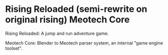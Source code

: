 Rising Reloaded (semi-rewrite on original rising)
Meotech Core
=======
Rising Reloaded:
A jump and run adventure game.

Meotech Core:
Blender to Meotech parser system, an internal "game engine toolset".
